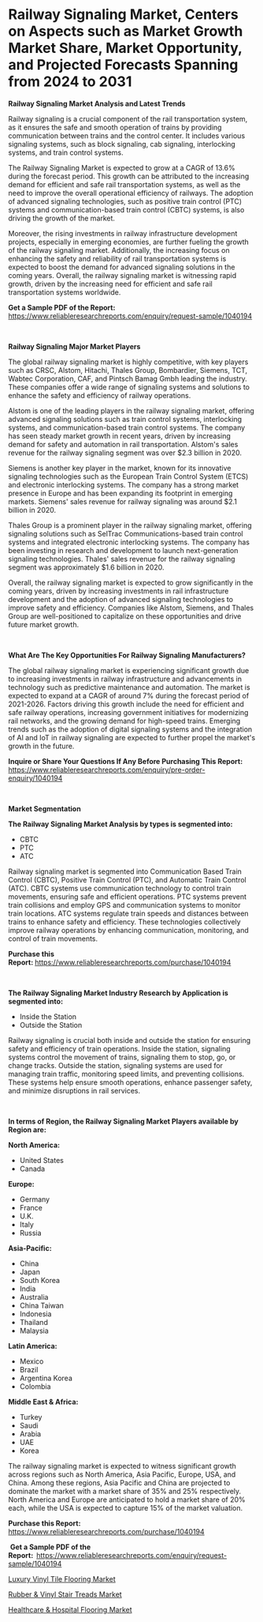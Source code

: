 <p><h1>Railway Signaling Market, Centers on Aspects such as Market Growth Market Share, Market Opportunity, and Projected Forecasts Spanning from 2024 to 2031</h1></p><p><strong>Railway Signaling Market Analysis and Latest Trends</strong></p>
<p><p>Railway signaling is a crucial component of the rail transportation system, as it ensures the safe and smooth operation of trains by providing communication between trains and the control center. It includes various signaling systems, such as block signaling, cab signaling, interlocking systems, and train control systems.</p><p>The Railway Signaling Market is expected to grow at a CAGR of 13.6% during the forecast period. This growth can be attributed to the increasing demand for efficient and safe rail transportation systems, as well as the need to improve the overall operational efficiency of railways. The adoption of advanced signaling technologies, such as positive train control (PTC) systems and communication-based train control (CBTC) systems, is also driving the growth of the market.</p><p>Moreover, the rising investments in railway infrastructure development projects, especially in emerging economies, are further fueling the growth of the railway signaling market. Additionally, the increasing focus on enhancing the safety and reliability of rail transportation systems is expected to boost the demand for advanced signaling solutions in the coming years. Overall, the railway signaling market is witnessing rapid growth, driven by the increasing need for efficient and safe rail transportation systems worldwide.</p></p>
<p><strong>Get a Sample PDF of the Report:&nbsp;</strong> <a href="https://www.reliableresearchreports.com/enquiry/request-sample/1040194">https://www.reliableresearchreports.com/enquiry/request-sample/1040194</a></p>
<p>&nbsp;</p>
<p><strong>Railway Signaling Major Market Players</strong></p>
<p><p>The global railway signaling market is highly competitive, with key players such as CRSC, Alstom, Hitachi, Thales Group, Bombardier, Siemens, TCT, Wabtec Corporation, CAF, and Pintsch Bamag Gmbh leading the industry. These companies offer a wide range of signaling systems and solutions to enhance the safety and efficiency of railway operations.</p><p>Alstom is one of the leading players in the railway signaling market, offering advanced signaling solutions such as train control systems, interlocking systems, and communication-based train control systems. The company has seen steady market growth in recent years, driven by increasing demand for safety and automation in rail transportation. Alstom's sales revenue for the railway signaling segment was over $2.3 billion in 2020.</p><p>Siemens is another key player in the market, known for its innovative signaling technologies such as the European Train Control System (ETCS) and electronic interlocking systems. The company has a strong market presence in Europe and has been expanding its footprint in emerging markets. Siemens' sales revenue for railway signaling was around $2.1 billion in 2020.</p><p>Thales Group is a prominent player in the railway signaling market, offering signaling solutions such as SelTrac Communications-based train control systems and integrated electronic interlocking systems. The company has been investing in research and development to launch next-generation signaling technologies. Thales' sales revenue for the railway signaling segment was approximately $1.6 billion in 2020.</p><p>Overall, the railway signaling market is expected to grow significantly in the coming years, driven by increasing investments in rail infrastructure development and the adoption of advanced signaling technologies to improve safety and efficiency. Companies like Alstom, Siemens, and Thales Group are well-positioned to capitalize on these opportunities and drive future market growth.</p></p>
<p>&nbsp;</p>
<p><strong>What Are The Key Opportunities For Railway Signaling Manufacturers?</strong></p>
<p><p>The global railway signaling market is experiencing significant growth due to increasing investments in railway infrastructure and advancements in technology such as predictive maintenance and automation. The market is expected to expand at a CAGR of around 7% during the forecast period of 2021-2026. Factors driving this growth include the need for efficient and safe railway operations, increasing government initiatives for modernizing rail networks, and the growing demand for high-speed trains. Emerging trends such as the adoption of digital signaling systems and the integration of AI and IoT in railway signaling are expected to further propel the market's growth in the future.</p></p>
<p><strong>Inquire or Share Your Questions If Any Before Purchasing This Report:</strong> <a href="https://www.reliableresearchreports.com/enquiry/pre-order-enquiry/1040194">https://www.reliableresearchreports.com/enquiry/pre-order-enquiry/1040194</a></p>
<p>&nbsp;</p>
<p><strong>Market Segmentation</strong></p>
<p><strong>The Railway Signaling Market Analysis by types is segmented into:</strong></p>
<p><ul><li>CBTC</li><li>PTC</li><li>ATC</li></ul></p>
<p><p>Railway signaling market is segmented into Communication Based Train Control (CBTC), Positive Train Control (PTC), and Automatic Train Control (ATC). CBTC systems use communication technology to control train movements, ensuring safe and efficient operations. PTC systems prevent train collisions and employ GPS and communication systems to monitor train locations. ATC systems regulate train speeds and distances between trains to enhance safety and efficiency. These technologies collectively improve railway operations by enhancing communication, monitoring, and control of train movements.</p></p>
<p><strong>Purchase this Report:&nbsp;</strong><a href="https://www.reliableresearchreports.com/purchase/1040194">https://www.reliableresearchreports.com/purchase/1040194</a></p>
<p>&nbsp;</p>
<p><strong>The Railway Signaling Market Industry Research by Application is segmented into:</strong></p>
<p><ul><li>Inside the Station</li><li>Outside the Station</li></ul></p>
<p><p>Railway signaling is crucial both inside and outside the station for ensuring safety and efficiency of train operations. Inside the station, signaling systems control the movement of trains, signaling them to stop, go, or change tracks. Outside the station, signaling systems are used for managing train traffic, monitoring speed limits, and preventing collisions. These systems help ensure smooth operations, enhance passenger safety, and minimize disruptions in rail services.</p></p>
<p>&nbsp;</p>
<p><strong>In terms of Region, the Railway Signaling Market Players available by Region are:</strong></p>
<p>
    <p> <strong> North America: </strong>
        <ul>
            <li>United States</li>
            <li>Canada</li>
        </ul>
        </p> 
    <p> <strong> Europe: </strong>
        <ul>
            <li>Germany</li>
            <li>France</li>
            <li>U.K.</li>
            <li>Italy</li>
            <li>Russia</li>
        </ul>
        </p> 
    <p> <strong> Asia-Pacific: </strong>
        <ul>
            <li>China</li>
            <li>Japan</li>
            <li>South Korea</li>
            <li>India</li>
            <li>Australia</li>
            <li>China Taiwan</li>
            <li>Indonesia</li>
            <li>Thailand</li>
            <li>Malaysia</li>
        </ul>
        </p> 
    <p> <strong> Latin America: </strong>
        <ul>
            <li>Mexico</li>
            <li>Brazil</li>
            <li>Argentina Korea</li>
            <li>Colombia</li>
        </ul>
        </p> 
    <p> <strong> Middle East & Africa: </strong>
        <ul>
            <li>Turkey</li>
            <li>Saudi</li>
            <li>Arabia</li>
            <li>UAE</li>
            <li>Korea</li>
        </ul>
    </p>
    </p>
<p><p>The railway signaling market is expected to witness significant growth across regions such as North America, Asia Pacific, Europe, USA, and China. Among these regions, Asia Pacific and China are projected to dominate the market with a market share of 35% and 25% respectively. North America and Europe are anticipated to hold a market share of 20% each, while the USA is expected to capture 15% of the market valuation.</p></p>
<p><strong>Purchase this Report: </strong><a href="https://www.reliableresearchreports.com/purchase/1040194">https://www.reliableresearchreports.com/purchase/1040194</a></p>
<p>&nbsp;<strong>Get a Sample PDF of the Report:&nbsp;&nbsp;</strong><a href="https://www.reliableresearchreports.com/enquiry/request-sample/1040194">https://www.reliableresearchreports.com/enquiry/request-sample/1040194</a></p>
<p><strong></strong></p>
<p><p><a href="https://view.publitas.com/reportprime-1/luxury-vinyl-tile-flooring-market-a-comprehensive-report-of-its-market-share-growth-trends-2023-2030/">Luxury Vinyl Tile Flooring Market</a></p><p><a href="https://view.publitas.com/reportprime-1/rubber-vinyl-stair-treads-market-size-2023-2030-global-industrial-analysis-key-geographical-regions-market-share-top-key-players-product-types-and-forecast-research-report/">Rubber & Vinyl Stair Treads Market</a></p><p><a href="https://view.publitas.com/reportprime-1/healthcare-hospital-flooring-market-provides-a-comprehensive-analysis-including-a-macro-overview-of-the-market-as-well-as-micro-details-such-as-market-size-and-competitive-landscape/">Healthcare & Hospital Flooring Market</a></p></p>